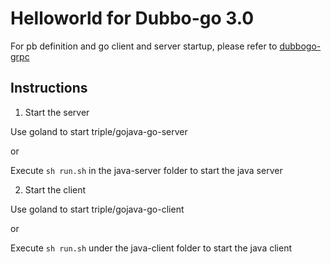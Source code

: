 # Helloworld for Dubbo-go 3.0

For pb definition and go client and server startup, please refer to [dubbogo-grpc](../dubbogo-grpc/README.md)

## Instructions

1. Start the server

Use goland to start triple/gojava-go-server

or

Execute `sh run.sh` in the java-server folder to start the java server

2. Start the client

Use goland to start triple/gojava-go-client

or

Execute `sh run.sh` under the java-client folder to start the java client

